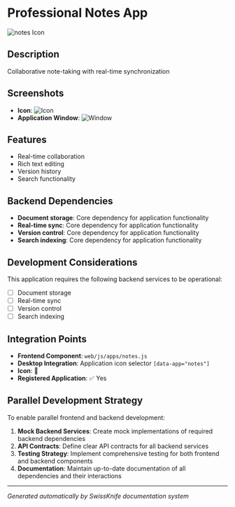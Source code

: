 # Professional Notes App

![notes Icon](../screenshots/notes-icon.png)

## Description
Collaborative note-taking with real-time synchronization

## Screenshots
- **Icon**: ![Icon](../screenshots/notes-icon.png)
- **Application Window**: ![Window](../screenshots/notes-window.png)

## Features
- Real-time collaboration
- Rich text editing
- Version history
- Search functionality

## Backend Dependencies
- **Document storage**: Core dependency for application functionality
- **Real-time sync**: Core dependency for application functionality
- **Version control**: Core dependency for application functionality
- **Search indexing**: Core dependency for application functionality

## Development Considerations
This application requires the following backend services to be operational:
- [ ] Document storage
- [ ] Real-time sync
- [ ] Version control
- [ ] Search indexing

## Integration Points
- **Frontend Component**: `web/js/apps/notes.js`
- **Desktop Integration**: Application icon selector `[data-app="notes"]`
- **Icon**: 📝
- **Registered Application**: ✅ Yes

## Parallel Development Strategy
To enable parallel frontend and backend development:

1. **Mock Backend Services**: Create mock implementations of required backend dependencies
2. **API Contracts**: Define clear API contracts for all backend services
3. **Testing Strategy**: Implement comprehensive testing for both frontend and backend components
4. **Documentation**: Maintain up-to-date documentation of all dependencies and their interactions

---
*Generated automatically by SwissKnife documentation system*
